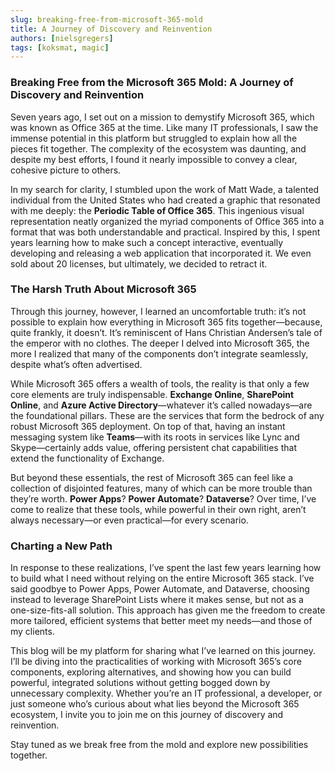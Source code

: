 ```yaml
---
slug: breaking-free-from-microsoft-365-mold
title: A Journey of Discovery and Reinvention
authors: [nielsgregers]
tags: [koksmat, magic]
---
```


### **Breaking Free from the Microsoft 365 Mold: A Journey of Discovery and Reinvention**

Seven years ago, I set out on a mission to demystify Microsoft 365, which was known as Office 365 at the time. Like many IT professionals, I saw the immense potential in this platform but struggled to explain how all the pieces fit together. The complexity of the ecosystem was daunting, and despite my best efforts, I found it nearly impossible to convey a clear, cohesive picture to others.

In my search for clarity, I stumbled upon the work of Matt Wade, a talented individual from the United States who had created a graphic that resonated with me deeply: the **Periodic Table of Office 365**. This ingenious visual representation neatly organized the myriad components of Office 365 into a format that was both understandable and practical. Inspired by this, I spent years learning how to make such a concept interactive, eventually developing and releasing a web application that incorporated it. We even sold about 20 licenses, but ultimately, we decided to retract it.

### **The Harsh Truth About Microsoft 365**

Through this journey, however, I learned an uncomfortable truth: it’s not possible to explain how everything in Microsoft 365 fits together—because, quite frankly, it doesn’t. It’s reminiscent of Hans Christian Andersen’s tale of the emperor with no clothes. The deeper I delved into Microsoft 365, the more I realized that many of the components don’t integrate seamlessly, despite what’s often advertised.

While Microsoft 365 offers a wealth of tools, the reality is that only a few core elements are truly indispensable. **Exchange Online**, **SharePoint Online**, and **Azure Active Directory**—whatever it’s called nowadays—are the foundational pillars. These are the services that form the bedrock of any robust Microsoft 365 deployment. On top of that, having an instant messaging system like **Teams**—with its roots in services like Lync and Skype—certainly adds value, offering persistent chat capabilities that extend the functionality of Exchange.

But beyond these essentials, the rest of Microsoft 365 can feel like a collection of disjointed features, many of which can be more trouble than they’re worth. **Power Apps**? **Power Automate**? **Dataverse**? Over time, I’ve come to realize that these tools, while powerful in their own right, aren’t always necessary—or even practical—for every scenario.

<!-- truncate -->

### **Charting a New Path**

In response to these realizations, I’ve spent the last few years learning how to build what I need without relying on the entire Microsoft 365 stack. I’ve said goodbye to Power Apps, Power Automate, and Dataverse, choosing instead to leverage SharePoint Lists where it makes sense, but not as a one-size-fits-all solution. This approach has given me the freedom to create more tailored, efficient systems that better meet my needs—and those of my clients.

This blog will be my platform for sharing what I’ve learned on this journey. I’ll be diving into the practicalities of working with Microsoft 365’s core components, exploring alternatives, and showing how you can build powerful, integrated solutions without getting bogged down by unnecessary complexity. Whether you’re an IT professional, a developer, or just someone who’s curious about what lies beyond the Microsoft 365 ecosystem, I invite you to join me on this journey of discovery and reinvention.

Stay tuned as we break free from the mold and explore new possibilities together.
